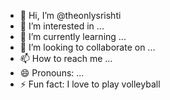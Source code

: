 - 👋 Hi, I’m @theonlysrishti
- 👀 I’m interested in ...
- 🌱 I’m currently learning ...
- 💞️ I’m looking to collaborate on ...
- 📫 How to reach me ...
- 😄 Pronouns: ...
- ⚡ Fun fact: I love to play volleyball

<!---
theonlysrishti/theonlysrishti is a ✨ special ✨ repository because its `README.md` (this file) appears on your GitHub profile.
You can click the Preview link to take a look at your changes.
--->
